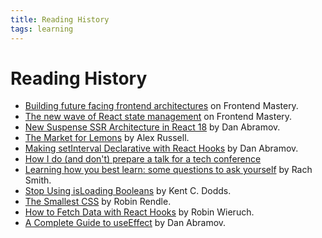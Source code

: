```yaml
---
title: Reading History
tags: learning
---
```

# Reading History

- [Building future facing frontend architectures](https://frontendmastery.com/posts/building-future-facing-frontend-architectures/) on Frontend Mastery.
- [The new wave of React state management](https://frontendmastery.com/posts/the-new-wave-of-react-state-management/) on Frontend Mastery.
- [New Suspense SSR Architecture in React 18](https://github.com/reactwg/react-18/discussions/37?s=03) by Dan Abramov.
- [The Market for Lemons](https://infrequently.org/2023/02/the-market-for-lemons/) by Alex Russell.
- [Making setInterval Declarative with React Hooks](https://overreacted.io/making-setinterval-declarative-with-react-hooks/) by Dan Abramov.
- [How I do (and don't) prepare a talk for a tech conference](https://chelseatroy.com/2022/08/03/how-i-do-and-dont-prepare-a-talk-for-a-technical-conference/)
- [Learning how you best learn: some questions to ask yourself](https://rachsmith.com/learning-how-you-best-learn-some-questions-to-ask-yourself/) by Rach Smith.
- [Stop Using isLoading Booleans](https://kentcdodds.com/blog/stop-using-isloading-booleans) by Kent C. Dodds.
- [The Smallest CSS](https://www.robinrendle.com/notes/the-smallest-css/) by Robin Rendle.
- [How to Fetch Data with React Hooks](https://www.robinwieruch.de/react-hooks-fetch-data/) by Robin Wieruch.
- [A Complete Guide to useEffect](https://overreacted.io/a-complete-guide-to-useeffect/) by Dan Abramov.
